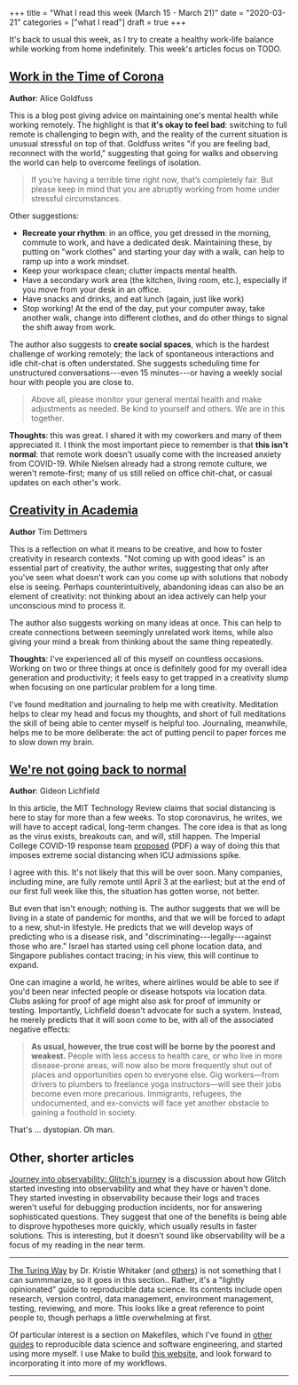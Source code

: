 +++
title = "What I read this week (March 15 - March 21)"
date = "2020-03-21"
categories = ["what I read"]
draft = true
+++

It's back to usual this week, as I try to create a healthy work-life balance while working from home indefinitely. This week's articles focus on TODO.

<!--more-->


## [Work in the Time of Corona](https://blog.alicegoldfuss.com/work-in-the-time-of-corona/)
**Author**: Alice Goldfuss

This is a blog post giving advice on maintaining one's mental health while working remotely. The highlight is that **it's okay to feel bad**: switching to full remote is challenging to begin with, and the reality of the current situation is unusual stressful on top of that. Goldfuss writes "if you are feeling bad, reconnect with the world," suggesting that going for walks and observing the world can help to overcome feelings of isolation.

> If you’re having a terrible time right now, that’s completely fair. But please keep in mind that you are abruptly working from home under stressful circumstances.

Other suggestions:

 * **Recreate your rhythm**: in an office, you get dressed in the morning, commute to work, and have a dedicated desk. Maintaining these, by putting on "work clothes" and starting your day with a walk, can help to ramp up into a work mindset.
 * Keep your workspace clean; clutter impacts mental health.
 * Have a secondary work area (the kitchen, living room, etc.), especially if you move from your desk in an office.
 * Have snacks and drinks, and eat lunch (again, just like work)
 * Stop working! At the end of the day, put your computer away, take another walk, change into different clothes, and do other things to signal the shift away from work.

The author also suggests to **create social spaces**, which is the hardest challenge of working remotely; the lack of spontaneous interactions and idle chit-chat is often understated. She suggests scheduling time for unstructured conversations---even 15 minutes---or having a weekly social hour with people you are close to.

> Above all, please monitor your general mental health and make adjustments as needed. Be kind to yourself and others. We are in this together.

**Thoughts**: this was great. I shared it with my coworkers and many of them appreciated it. I think the most important piece to remember is that **this isn't normal**: that remote work doesn't usually come with the increased anxiety from COVID-19. While Nielsen already had a strong remote culture, we weren't remote-first; many of us still relied on office chit-chat, or casual updates on each other's work. 


## [Creativity in Academia](https://timdettmers.com/2019/09/03/creativity-in-academia/)
**Author** Tim Dettmers

This is a reflection on what it means to be creative, and how to foster creativity in research contexts. "Not coming up with good ideas" is an essential part of creativity, the author writes, suggesting that only after you've seen what doesn't work can you come up with solutions that nobody else is seeing. Perhaps counterintuitively, abandoning ideas can also be an element of creativity: not thinking about an idea actively can help your unconscious mind to process it.

The author also suggests working on many ideas at once. This can help to create connections between seemingly unrelated work items, while also giving your mind a break from thinking about the same thing repeatedly. 

**Thoughts**: I've experienced all of this myself on countless occasions. Working on two or three things at once is definitely good for my overall idea generation and productivity; it feels easy to get trapped in a creativity slump when focusing on one particular problem for a long time.

I've found meditation and journaling to help me with creativity. Meditation helps to clear my head and focus my thoughts, and short of full meditations the skill of being able to center myself is helpful too. Journaling, meanwhile, helps me to be more deliberate: the act of putting pencil to paper forces me to slow down my brain.


## [We're not going back to normal](https://www.technologyreview.com/s/615370/coronavirus-pandemic-social-distancing-18-months)
**Author**: Gideon Lichfield

In this article, the MIT Technology Review claims that social distancing is here to stay for more than a few weeks. To stop coronavirus, he writes, we will have to accept radical, long-term changes. The core idea is that as long as the virus exists, breakouts can, and will, still happen. The Imperial College COVID-19 response team [proposed](https://www.imperial.ac.uk/media/imperial-college/medicine/sph/ide/gida-fellowships/Imperial-College-COVID19-NPI-modelling-16-03-2020.pdf) (PDF) a way of doing this that imposes extreme social distancing when ICU admissions spike.

I agree with this. It's not likely that this will be over soon. Many companies, including mine, are fully remote until April 3 at the earliest; but at the end of our first full week like this, the situation has gotten worse, not better.

But even that isn't enough; nothing is. The author suggests that we will be living in a state of pandemic for months, and that we will be forced to adapt to a new, shut-in lifestyle. He predicts that we will develop ways of predicting who is a disease risk, and "discriminating---legally---against those who are." Israel has started using cell phone location data, and Singapore publishes contact tracing; in his view, this will continue to expand.

One can imagine a world, he writes, where airlines would be able to see if you'd been near infected people or disease hotspots via location data. Clubs asking for proof of age might also ask for proof of immunity or testing. Importantly, Lichfield doesn't advocate for such a system. Instead, he merely predicts that it will soon come to be, with all of the associated negative effects:

> **As usual, however, the true cost will be borne by the poorest and weakest.** People with less access to health care, or who live in more disease-prone areas, will now also be more frequently shut out of places and opportunities open to everyone else. Gig workers—from drivers to plumbers to freelance yoga instructors—will see their jobs become even more precarious. Immigrants, refugees, the undocumented, and ex-convicts will face yet another obstacle to gaining a foothold in society.

That's ... dystopian. Oh man.

## Other, shorter articles
[Journey into observability: Glitch's journey](https://mads-hartmann.com/sre/2020/03/05/journey-into-observability-glitchs-journey.html) is a discussion about how Glitch started investing into observability and what they have or haven't done. They started investing in observability because their logs and traces weren't useful for debugging production incidents, nor for answering sophisticated questions. They suggest that one of the benefits is being able to disprove hypotheses more quickly, which usually results in faster solutions. This is interesting, but it doesn't sound like observability will be a focus of my reading in the near term.

---

[The Turing Way](https://the-turing-way.netlify.com/introduction/introduction.html) by Dr. Kristie Whitaker (and [others](https://the-turing-way.netlify.com/introduction/introduction.html#The-Turing-Way-Community)) is not something that I can summmarize, so it goes in this section.. Rather, it's a "lightly opinionated" guide to reproducible data science. Its contents include open research, version control, data management, environment management, testing, reviewing, and more. This looks like a great reference to point people to, though perhaps a little overwhelming at first. 

Of particular interest is a section on Makefiles, which I've found in [other](https://blog.mindlessness.life/2019/11/17/the-language-agnostic-all-purpose-incredible-makefile.html) [guides](https://github.com/drivendata/cookiecutter-data-science/blob/master/%7B%7B%20cookiecutter.repo_name%20%7D%7D/Makefile) to reproducible data science and software engineering, and started using more myself. I use Make to build [this website](https://github.com/tuchandra/sitev2/blob/master/Makefile), and look forward to incorporating it into more of my workflows.

---


